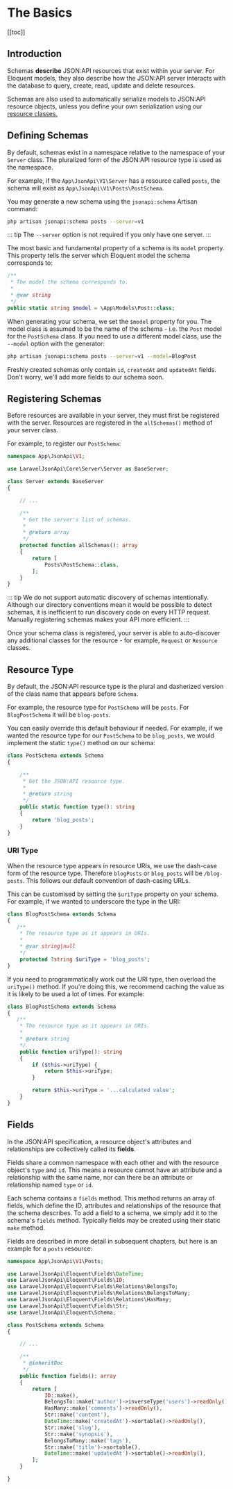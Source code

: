 # The Basics

[[toc]]

## Introduction

Schemas **describe** JSON:API resources that exist within your server.
For Eloquent models, they also describe how the JSON:API server interacts
with the database to query, create, read, update and delete resources.

Schemas are also used to automatically serialize models to JSON:API
resource objects, unless you define your own serialization using our
[resource classes.](../resources/)

## Defining Schemas

By default, schemas exist in a namespace relative to the namespace of
your `Server` class. The pluralized form of the JSON:API resource
type is used as the namespace.

For example, if the `App\JsonApi\V1\Server` has a resource called
`posts`, the schema will exist as `App\JsonApi\V1\Posts\PostSchema`.

You may generate a new schema using the `jsonapi:schema` Artisan command:

```bash
php artisan jsonapi:schema posts --server=v1
```

::: tip
The `--server` option is not required if you only have one server.
:::

The most basic and fundamental property of a schema is its `model`
property. This property tells the server which Eloquent model the schema
corresponds to:

```php
/**
 * The model the schema corresponds to.
 *
 * @var string
 */
public static string $model = \App\Models\Post::class;
```

When generating your schema, we set the `$model` property for you.
The model class is assumed to be the name of the schema - i.e. the
`Post` model for the `PostSchema` class. If you need to use a different
model class, use the `--model` option with the generator:

```bash
php artisan jsonapi:schema posts --server=v1 --model=BlogPost
```

Freshly created schemas only contain `id`, `createdAt` and `updatedAt`
fields. Don't worry, we'll add more fields to our schema soon.

## Registering Schemas

Before resources are available in your server, they must first be registered
with the server. Resources are registered in the `allSchemas()` method
of your server class.

For example, to register our `PostSchema`:

```php
namespace App\JsonApi\V1;

use LaravelJsonApi\Core\Server\Server as BaseServer;

class Server extends BaseServer
{

    // ...

    /**
     * Get the server's list of schemas.
     *
     * @return array
     */
    protected function allSchemas(): array
    {
        return [
            Posts\PostSchema::class,
        ];
    }
}
```

::: tip
We do not support automatic discovery of schemas intentionally.
Although our directory conventions mean it would be possible to detect
schemas, it is inefficient to run discovery code on every HTTP request.
Manually registering schemas makes your API more efficient.
:::

Once your schema class is registered, your server is able to auto-discover
any additional classes for the resource - for example, `Request` or
`Resource` classes.

## Resource Type

By default, the JSON:API resource type is the plural and dasherized version
of the class name that appears before `Schema`.

For example, the resource type for `PostSchema` will be `posts`. For
`BlogPostSchema` it will be `blog-posts`.

You can easily override this default behaviour if needed. For example,
if we wanted the resource type for our `PostSchema` to be `blog_posts`,
we would implement the static `type()` method on our schema:

```php
class PostSchema extends Schema
{

    /**
     * Get the JSON:API resource type.
     *
     * @return string
     */
    public static function type(): string
    {
        return 'blog_posts';
    }
}
```

### URI Type

When the resource type appears in resource URIs, we use the dash-case form
of the resource type. Therefore `blogPosts` or `blog_posts` will be
`/blog-posts`. This follows our default convention of dash-casing URLs.

This can be customised by setting the `$uriType` property on your
schema. For example, if we wanted to underscore the type in the URI:

```php
class BlogPostSchema extends Schema
{
   /**
    * The resource type as it appears in URIs.
    *
    * @var string|null
    */
    protected ?string $uriType = 'blog_posts';
}
```

If you need to programmatically work out the URI type, then overload
the `uriType()` method. If you're doing this, we recommend caching
the value as it is likely to be used a lot of times. For example:

```php
class BlogPostSchema extends Schema
{
   /**
    * The resource type as it appears in URIs.
    *
    * @return string
    */
    public function uriType(): string
    {
        if ($this->uriType) {
            return $this->uriType;
        }

        return $this->uriType = '...calculated value';
    }
}
```

## Fields

In the JSON:API specification, a resource object's attributes and
relationships are collectively called its **fields**.

Fields share a common namespace with each other and with the resource
object's `type` and `id`. This means a resource cannot have an attribute and
a relationship with the same name, nor can there be an attribute or
relationship named `type` or `id`.

Each schema contains a `fields` method. This method returns an array
of fields, which define the ID, attributes and relationships of the
resource that the schema describes. To add a field to a schema, we simply
add it to the schema's `fields` method. Typically fields may be created
using their static `make` method.

Fields are described in more detail in subsequent chapters, but here
is an example for a `posts` resource:

```php
namespace App\JsonApi\V1\Posts;

use LaravelJsonApi\Eloquent\Fields\DateTime;
use LaravelJsonApi\Eloquent\Fields\ID;
use LaravelJsonApi\Eloquent\Fields\Relations\BelongsTo;
use LaravelJsonApi\Eloquent\Fields\Relations\BelongsToMany;
use LaravelJsonApi\Eloquent\Fields\Relations\HasMany;
use LaravelJsonApi\Eloquent\Fields\Str;
use LaravelJsonApi\Eloquent\Schema;

class PostSchema extends Schema
{

    // ...

    /**
     * @inheritDoc
     */
    public function fields(): array
    {
        return [
            ID::make(),
            BelongsTo::make('author')->inverseType('users')->readOnly(),
            HasMany::make('comments')->readOnly(),
            Str::make('content'),
            DateTime::make('createdAt')->sortable()->readOnly(),
            Str::make('slug'),
            Str::make('synopsis'),
            BelongsToMany::make('tags'),
            Str::make('title')->sortable(),
            DateTime::make('updatedAt')->sortable()->readOnly(),
        ];
    }

}
```

